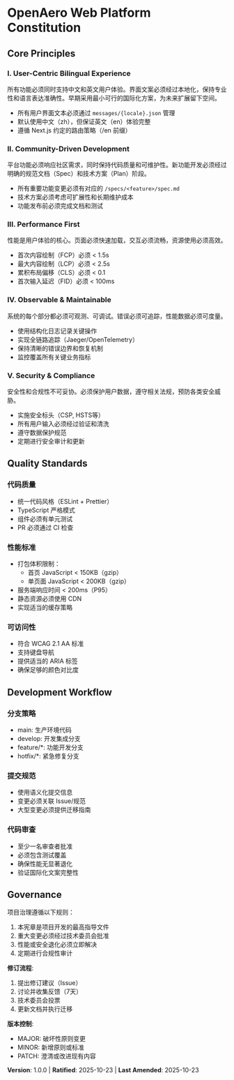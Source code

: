 # OpenAero Web Platform Constitution

<!--
Sync Impact Report v1.0.0:
Version change: initial → 1.0.0
Modified principles:
- All principles newly defined
Added sections:
- Core Principles
- Quality Standards
- Development Workflow
- Governance
Templates requiring updates:
✅ .specify/templates/plan-template.md
✅ .specify/templates/spec-template.md
✅ .specify/templates/tasks-template.md
-->

## Core Principles

### I. User-Centric Bilingual Experience
所有功能必须同时支持中文和英文用户体验。界面文案必须经过本地化，保持专业性和语言表达准确性。早期采用最小可行的国际化方案，为未来扩展留下空间。
- 所有用户界面文本必须通过 `messages/{locale}.json` 管理
- 默认使用中文（zh），但保证英文（en）体验完整
- 遵循 Next.js 约定的路由策略（/en 前缀）

### II. Community-Driven Development
平台功能必须响应社区需求，同时保持代码质量和可维护性。新功能开发必须经过明确的规范文档（Spec）和技术方案（Plan）阶段。
- 所有重要功能变更必须有对应的 `/specs/<feature>/spec.md`
- 技术方案必须考虑可扩展性和长期维护成本
- 功能发布前必须完成文档和测试

### III. Performance First
性能是用户体验的核心。页面必须快速加载，交互必须流畅，资源使用必须高效。
- 首次内容绘制（FCP）必须 < 1.5s
- 最大内容绘制（LCP）必须 < 2.5s
- 累积布局偏移（CLS）必须 < 0.1
- 首次输入延迟（FID）必须 < 100ms

### IV. Observable & Maintainable
系统的每个部分都必须可观测、可调试。错误必须可追踪，性能数据必须可度量。
- 使用结构化日志记录关键操作
- 实现全链路追踪（Jaeger/OpenTelemetry）
- 保持清晰的错误边界和恢复机制
- 监控覆盖所有关键业务指标

### V. Security & Compliance
安全性和合规性不可妥协。必须保护用户数据，遵守相关法规，预防各类安全威胁。
- 实施安全标头（CSP, HSTS等）
- 所有用户输入必须经过验证和清洗
- 遵守数据保护规范
- 定期进行安全审计和更新

## Quality Standards

### 代码质量
- 统一代码风格（ESLint + Prettier）
- TypeScript 严格模式
- 组件必须有单元测试
- PR 必须通过 CI 检查

### 性能标准
- 打包体积限制：
  - 首页 JavaScript < 150KB（gzip）
  - 单页面 JavaScript < 200KB（gzip）
- 服务端响应时间 < 200ms（P95）
- 静态资源必须使用 CDN
- 实现适当的缓存策略

### 可访问性
- 符合 WCAG 2.1 AA 标准
- 支持键盘导航
- 提供适当的 ARIA 标签
- 确保足够的颜色对比度

## Development Workflow

### 分支策略
- main: 生产环境代码
- develop: 开发集成分支
- feature/*: 功能开发分支
- hotfix/*: 紧急修复分支

### 提交规范
- 使用语义化提交信息
- 变更必须关联 Issue/规范
- 大型变更必须提供迁移指南

### 代码审查
- 至少一名审查者批准
- 必须包含测试覆盖
- 确保性能无显著退化
- 验证国际化文案完整性

## Governance

项目治理遵循以下规则：
1. 本宪章是项目开发的最高指导文件
2. 重大变更必须经过技术委员会批准
3. 性能或安全退化必须立即解决
4. 定期进行合规性审计

**修订流程**:
1. 提出修订建议（Issue）
2. 讨论并收集反馈（7天）
3. 技术委员会投票
4. 更新文档并执行迁移

**版本控制**:
- MAJOR: 破坏性原则变更
- MINOR: 新增原则或标准
- PATCH: 澄清或改进现有内容

**Version**: 1.0.0 | **Ratified**: 2025-10-23 | **Last Amended**: 2025-10-23
